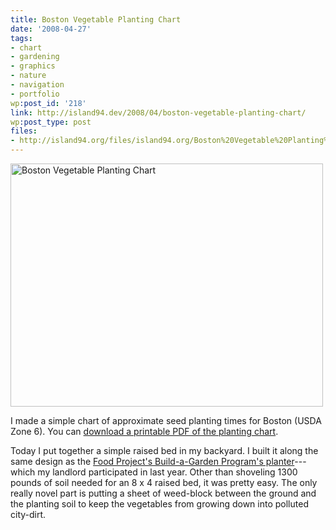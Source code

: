 ```yaml
---
title: Boston Vegetable Planting Chart
date: '2008-04-27'
tags:
- chart
- gardening
- graphics
- nature
- navigation
- portfolio
wp:post_id: '218'
link: http://island94.dev/2008/04/boston-vegetable-planting-chart/
wp:post_type: post
files:
- http://island94.org/files/island94.org/Boston%20Vegetable%20Planting%20Chart.pdf
---
```


<a title="Boston Vegetable Planting Chart by bensheldon, on Flickr" href="http://www.flickr.com/photos/bensheldon/2447776678/"><img src="http://farm3.static.flickr.com/2300/2447776678_9cd6dc2a71.jpg" alt="Boston Vegetable Planting Chart" width="500" height="389" /></a>

I made a simple chart of approximate seed planting times for Boston (USDA Zone 6).  You can <a href="http://island94.org/files/island94.org/Boston Vegetable Planting Chart.pdf">download a printable PDF of the planting chart</a>.

Today I put together a simple raised bed in my backyard. I built it along the same design as the <a href="http://www.thefoodproject.org/agriculture/Internal1.asp?ID=601">Food Project's Build-a-Garden Program's planter</a>---which my landlord participated in last year.  Other than shoveling 1300 pounds of soil needed for an 8 x 4 raised bed, it was pretty easy.  The only really novel part is putting a sheet of weed-block between the ground and the planting soil to keep the vegetables from growing down into polluted city-dirt.

